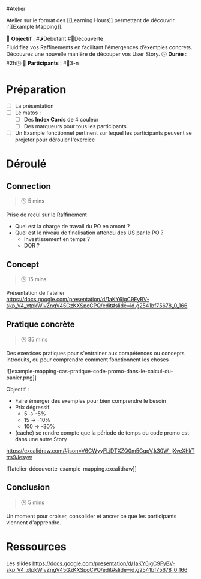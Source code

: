 #Atelier 

Atelier sur le format des [[Learning Hours]] permettant de découvrir l'[[Example Mapping]].

🎯 **Objectif** : #🌶️Débutant #🔭Découverte  
	Fluidifiez vos Raffinements en facilitant l'émergences d’exemples concrets. Découvrez une nouvelle manière de découper vos User Story.
🕓 **Durée** : #2h🕓 
👥 **Participants** : #👥3-n 

# Préparation

- [ ] La présentation
- [ ] Le matos : 
	- [ ] Des **Index Cards** de 4 couleur
	- [ ] Des marqueurs pour tous les participants
- [ ] Un Example fonctionnel pertinent sur lequel les participants peuvent se projeter pour dérouler l'exercice

# Déroulé

## Connection

> 🕓 5 mins

Prise de recul sur le Raffinement
- Quel est la charge de travail du PO en amont ?
- Quel est le niveau de finalisation attendu des  US par le PO ?
	- Investissement en temps ?
	- DOR ?

## Concept
> 🕓 15 mins 

Présentation de l'atelier
https://docs.google.com/presentation/d/1aKY6jgC9FyBV-skp_V4_xtpkWivZngV45GzKXSpcCPQ/edit#slide=id.g2541bf75678_0_166

## Pratique concrète
> 🕓 35 mins

Des exercices pratiques pour s'entrainer aux compétences ou concepts introduits, ou pour comprendre comment fonctionnent les choses

![[example-mapping-cas-pratique-code-promo-dans-le-calcul-du-panier.png]]

Objectif :
- Faire émerger des exemples pour bien comprendre le besoin
- Prix dégressif
	- 5 -> -5%
	- 15 -> -10%
	- 100 -> -30%
- (caché) se rendre compte que la période de temps du code promo est dans une autre Story

https://excalidraw.com/#json=V6CWyyFLjDTXZQ0m5GqpV,k30W_jXveXhkTtrs9Jesyw

![[atelier-découverte-example-mapping.excalidraw]]

## Conclusion
> 🕓 5 mins

Un moment pour croiser, consolider et ancrer ce que les participants viennent d'apprendre.

# Ressources
Les slides
https://docs.google.com/presentation/d/1aKY6jgC9FyBV-skp_V4_xtpkWivZngV45GzKXSpcCPQ/edit#slide=id.g2541bf75678_0_166

